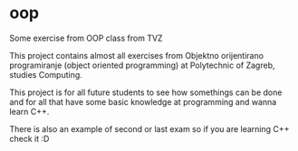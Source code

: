 # oop
Some exercise from OOP class from TVZ

This project contains almost all exercises from Objektno orijentirano programiranje (object oriented programming) at Polytechnic of Zagreb, studies Computing.

This project is for all future students to see how somethings can be done and for all that have some basic knowledge at programming and wanna learn C++.

There is also an example of second or last exam so if you are learning C++ check it :D
